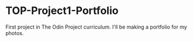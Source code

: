 # TOP-Project1-Portfolio
First project in The Odin Project curriculum. I'll be making a portfolio for my photos.
